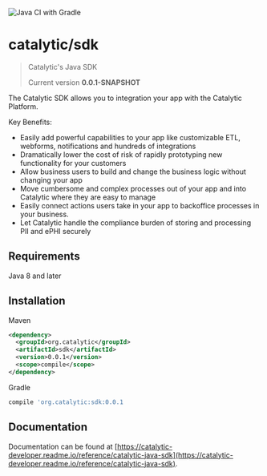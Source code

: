 ![Java CI with Gradle](https://github.com/catalyticlabs/catalytic-sdk-java/workflows/Java%20CI%20with%20Gradle/badge.svg)

# catalytic/sdk
> Catalytic's Java SDK
>
> Current version **0.0.1-SNAPSHOT**

The Catalytic SDK allows you to integration your app with the Catalytic Platform.

Key Benefits:

 - Easily add powerful capabilities to your app like customizable ETL, webforms, notifications and hundreds of integrations
 - Dramatically lower the cost of risk of rapidly prototyping new functionality for your customers
 - Allow business users to build and change the business logic without changing your app
 - Move cumbersome and complex processes out of your app and into Catalytic where they are easy to manage
 - Easily connect actions users take in your app to backoffice processes in your business.
 - Let Catalytic handle the compliance burden of storing and processing PII and ePHI securely


## Requirements
Java 8 and later

## Installation
Maven

```xml
<dependency>
  <groupId>org.catalytic</groupId>
  <artifactId>sdk</artifactId>
  <version>0.0.1</version>
  <scope>compile</scope>
</dependency>
```

Gradle

```groovy
compile 'org.catalytic:sdk:0.0.1
```

## Documentation
Documentation can be found at [https://catalytic-developer.readme.io/reference/catalytic-java-sdk](https://catalytic-developer.readme.io/reference/catalytic-java-sdk).
